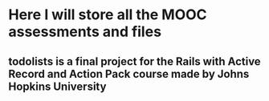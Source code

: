# Here I will store all the MOOC assessments and files
## todolists is a final project for the Rails with Active Record and Action Pack course made by Johns Hopkins University
